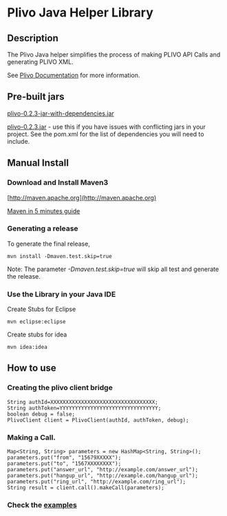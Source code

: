 Plivo Java Helper Library
=========================

Description
-----------

The Plivo Java helper simplifies the process of making PLIVO API Calls and generating PLIVO XML.

See [Plivo Documentation](http://www.plivo.com/docs/) for more information.



Pre-built jars
--------------

[plivo-0.2.3-jar-with-dependencies.jar](https://github.com/downloads/plivo/plivo-java/plivo-0.2.3-jar-with-dependencies.jar)

[plivo-0.2.3.jar](https://github.com/downloads/plivo/plivo-java/plivo-0.2.3.jar) - use this if you have issues with conflicting jars in your project. See the pom.xml for the list of dependencies you will need to include.



Manual Install
------------

### Download and Install Maven3 


[http://maven.apache.org](http://maven.apache.org)

[Maven in 5 minutes guide](http://maven.apache.org/guides/getting-started/maven-in-five-minutes.html)


### Generating a release

To generate the final release,
	
	mvn install -Dmaven.test.skip=true

Note: The parameter *-Dmaven.test.skip=true* will skip all test and generate the release.
	
### Use the Library in your Java IDE

Create Stubs for Eclipse

	mvn eclipse:eclipse

Create stubs for idea

	mvn idea:idea


How to use
----------

### Creating the plivo client bridge
	String authId=XXXXXXXXXXXXXXXXXXXXXXXXXXXXXXXXXX;
	String authToken=YYYYYYYYYYYYYYYYYYYYYYYYYYYYYYYY;
	boolean debug = false;
	PlivoClient client = PlivoClient(authId, authToken, debug);
  
 
### Making a Call.

	Map<String, String> parameters = new HashMap<String, String>();
	parameters.put("from", "15679XXXXX");
	parameters.put("to", "1567XXXXXXXX");
	parameters.put("answer_url", "http://example.com/answer_url");
	parameters.put("hangup_url", "http://example.com/hangup_url");
	parameters.put("ring_url", "http://example.com/ring_url");
	String result = client.call().makeCall(parameters);

### Check the [examples](https://github.com/plivo/plivo-examples-java)
